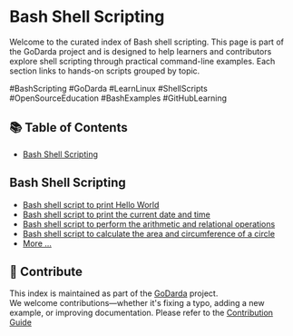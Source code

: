 # Bash Shell Scripting

Welcome to the curated index of Bash shell scripting. This page is part of the GoDarda project and is designed to help learners and contributors explore shell scripting through practical command-line examples. Each section links to hands-on scripts grouped by topic.

#BashScripting #GoDarda #LearnLinux #ShellScripts #OpenSourceEducation #BashExamples #GitHubLearning

## 📚 Table of Contents

- [Bash Shell Scripting](#bash-shell-scripting)

## Bash Shell Scripting

- [Bash shell script to print Hello World](https://godarda.in/linux/bash/gdgitdy)  
- [Bash shell script to print the current date and time](https://godarda.in/linux/bash/gdtzyyp)  
- [Bash shell script to perform the arithmetic and relational operations](https://godarda.in/linux/bash/gdldisa)  
- [Bash shell script to calculate the area and circumference of a circle](https://godarda.in/linux/bash/gdpwgqv)  
- [More …](https://godarda.in/linux/bash)

## 🤝 Contribute

This index is maintained as part of the [GoDarda](https://github.com/godarda) project.  
We welcome contributions—whether it's fixing a typo, adding a new example, or improving documentation. Please refer to the [Contribution Guide](https://github.com/godarda/godarda.in/blob/main/CONTRIBUTING.md)